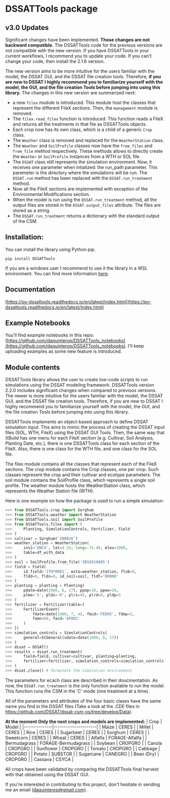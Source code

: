 # DSSATTools package
## v3.0 Updates
Significant changes have been implemented. **Those changes are not backward compatible.** The DSSATTools code for the previous versions are not compatible with the new version. If you have DSSATTools in your current workflows, I recommend you to update your code. If you can't change your code, then install the 2.1.6 version. 

The new version aims to be more intuitive for the users familiar with the model, the DSSAT GUI, and the DSSAT file creation tools. Therefore, **if you are new to DSSAT I highly recommend you to familiarize yourself with the model, the GUI, and the file creation Tools before jumping into using this library.** The changes in this new version are summarized next:

- a new `filex` module is introduced. This module host the classes that represent the different FileX sections. Then, the `management` module is removed.
- The `filex.read_filex` function is introduced. This function reads a FileX and returns all the treatments in that file as DSSATTools objects.
- Each crop now has its own class, which is a child of a generic `Crop` class.
- The `Weather` class is removed and replaced for the `WeatherStation` class.
- The `Weather` and `SoilProfile` classes now have the `from_files` and `from_file` method respectively. These methods allows to directly create the `Weather` or `SoilProfile` instances from a WTH or SOL file.
- The `DSSAT` class still represents the simulation environment. Now, it receives one parameter when intialized: the run_path parameter. This paremeter is the directory where the simulations will be run. The `DSSAT.run` method has been replaced with the `DSSAT.run_treatment` method. 
- Now all the FileX sections are implemented with exception of the Environmental Modifications section.
- When the model is run using the `DSSAT.run_treatment` method, all the output files are stored in the `DSSAT.output_files` attribute. The files are stored as a string.
- The `DSSAT.run_treatment` returns a dictionary with the standard output of the CSM.


## Installation:
You can install the library using Python pip.
```
pip install DSSATTools
```
If you are a windows user I recommend to use it the library in a WSL environment. You can find more information [here](https://learn.microsoft.com/en-us/windows/wsl/about). 

## Documentation
[https://py-dssattools.readthedocs.io/en/latest/index.html](https://py-dssattools.readthedocs.io/en/latest/index.html)
## Example Notebooks
You'll find example notebooks in this repo:[https://github.com/daquinterop/DSSATTools_notebooks](https://github.com/daquinterop/DSSATTools_notebooks). I'll keep uploading examples as some new feature is introduced.
## Module contents

DSSATTools library allows the user to create low-code scripts to run simulations using the DSSAT modeling framework. DSSATTools version 2.2.0 includes significant changes when compared to previous versions. The newer is more intuitive for the users familiar with the model, the DSSAT GUI, and the DSSAT file creation tools. Therefore, if you are new to DSSAT I highly recommend you to familiarize yourself with the model, the GUI, and the file creation Tools before jumping into using this library.

DSSATTools implements an object-based approach to define DSSAT simulation input. This aims to mimic the process of creating the DSSAT input files (SOL, WTH, FileX) using the DSSAT GUI Tools. Then, the same way that XBuild has one menu for each FileX section (e.g. Cultivar, Soil Analysis, Planting Date, etc.), there is one DSSATTools class for each section of the FileX. Also, there is one class for the WTH file, and one class for the SOL file. 

The filex module contains all the classes that represent each of the FileX sections. The crop module contains the Crop classes, one per crop. Such classes represent the crop and their cultivar and ecotype parameters. The soil module contains the SoilProfile class, which represents a single soil profile. The weather module hosts the WeatherStation class, which represents the Weather Station file (WTH).

Here is one example on how the package is used to run a simple simulation:

```python
>>> from DSSATTools.crop import Sorghum
>>> from DSSATTools.weather import WeatherStation
>>> from DSSATTools.soil import SoilProfile
>>> from DSSATTools.filex import (
>>>     Planting, SimulationControls, Fertilizer, Field
>>> )
>>> cultivar = Sorghum('IB0026')
>>> weather_station = WeatherStation(
>>>     insi='UNCU', lat=4.34, long=-74.40, elev=1800, 
>>>     table=df_with_data
>>> )
>>> soil = SoilProfile.from_file('IBSG910085')
>>> field = Field(
>>>     id_field='ITHY0001', wsta=weather_station, flob=0, 
>>>     fldd=0, flds=0, id_soil=soil, fldt='DR000'
>>> )
>>> planting = planting = Planting(
>>>     pdate=date(1980, 6, 17), ppop=18, ppoe=18,
>>>     plme='S', plds='R', plrs=45, plrd=0, pldp=5
>>> )
>>> fertilizer = Fertilizer(table=[
>>>     FertilizerEvent(
>>>         fdate=date(1980, 7, 4), fmcd='FE005', fdep=5,
>>>         famn=80, facd='AP002'
>>>     )
>>> ])
>>> simulation_controls = SimulationControls(
>>>     general=SCGeneral(sdate=date(1980, 6, 17))
>>> )
>>> dssat = DSSAT()
>>> results = dssat.run_treatment(
>>>     field=field, cultivar=cultivar, planting=planting, 
>>>     fertilizer=fertilizer, simulation_controls=simulation_controls
>>> )
>>> dssat.close() # Terminate the simulation environment
```

The parameters for ecach class are described in their doucmentation. As now, the
`DSSAT.run_treatment` is the only function available to run the model. This 
function runs the CSM in the 'C' mode (one treatment at a time).

All of the parameters and attributes of the four basic clases have the same name you find in the DSSAT files (Take a look at the .CDE files in 
https://github.com/DSSAT/dssat-csm-os/tree/develop/Data).

**At the moment Only the next crops and models are implemented:**
| Crop         | Model               |
|--------------|---------------------|
| Maize        | CERES               |
| Millet       | CERES               |
| Rice         | CERES               |
| Sugarbeet    | CERES               |
| Sorghum      | CERES               |
| Sweetcorn    | CERES               |
| Wheat        | CERES               |
| Alfalfa      | FORAGE-Alfalfa      |
| Bermudagrass | FORAGE-Bermudagrass |
| Soybean      | CROPGRO             |
| Canola       | CROPGRO             |
| Sunflower    | CROPGRO             |
| Tomato       | CROPGRO             |
| Cabbage      | CROPGRO             |
| Potato       | SUBSTOR             |
| Sugarcane    | CANEGRO             |
| Bean (Dry)   | CROPGRO             |
| Cassava      | CSYCA               |

All crops have been validated by comparing the DSSATTools final harvest with that obtained using the DSSAT GUI.

If you're interested in contributing to this project, don't hesitate in sending me an email (daquinterop@gmail.com). 